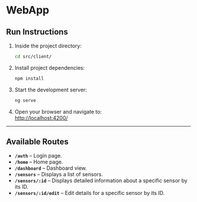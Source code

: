 # WebApp
## Run Instructions

1. Inside the project directory:  
   ```bash
   cd src/client/
   ```

2. Install project dependencies:  
   ```bash
   npm install
   ```

3. Start the development server:  
   ```bash
   ng serve
   ```

4. Open your browser and navigate to:  
   [http://localhost:4200/](http://localhost:4200/)

---

## Available Routes

- **`/auth`** – Login page.  
- **`/home`** – Home page.  
- **`/dashboard`** – Dashboard view.  
- **`/sensors`** – Displays a list of sensors.  
- **`/sensors/:id`** – Displays detailed information about a specific sensor by its ID.  
- **`/sensors/:id/edit`** – Edit details for a specific sensor by its ID.  
